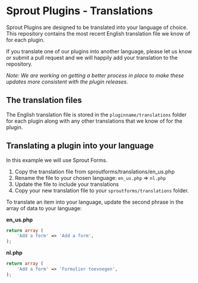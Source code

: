 # Sprout Plugins - Translations

Sprout Plugins are designed to be translated into your language of choice. This repository contains the most recent English translation file we know of for each plugin. 

If you translate one of our plugins into another language, please let us know or submit a pull request and we will happily add your translation to the repository.

_Note: We are working on getting a better process in place to make these updates more consistent with the plugin releases._

## The translation files

The English translation file is stored in the `pluginname/translations` folder for each plugin along with any other translations that we know of for the plugin.

## Translating a plugin into your language

In this example we will use Sprout Forms.

1. Copy the translation file from sproutforms/translations/en_us.php
2. Rename the file to your chosen language: `en_us.php` => `nl.php`
3. Update the file to include your translations
4. Copy your new translation file to your `sproutforms/translations` folder.

To translate an item into your language, update the second phrase in the array of data to your language:

**en_us.php**

``` php
return array (
	'Add a form' => 'Add a form',
);
```

**nl.php**

``` php
return array (
	'Add a form' => 'Formulier toevoegen',
);
```
